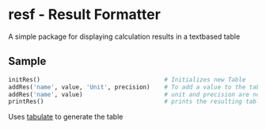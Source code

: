 # resf - Result Formatter

A simple package for displaying calculation results in a textbased table

## Sample
```python
initRes()                                   # Initializes new Table
addRes('name', value, 'Unit', precision)    # To add a value to the table
addRes('name', value)                       # unit and precision are not required
printRes()                                  # prints the resulting table
```

Uses [tabulate](https://pypi.org/project/tabulate/) to generate the table
